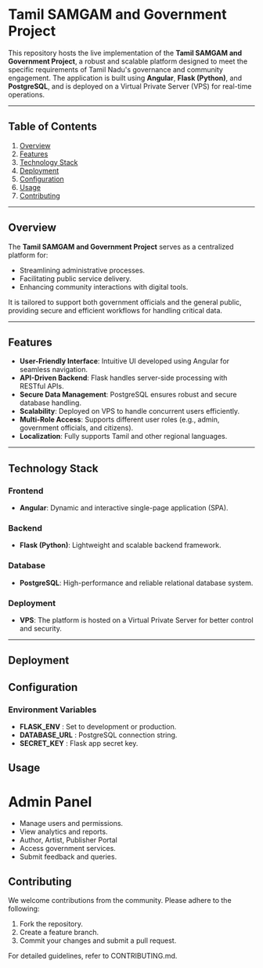 # Tamil SAMGAM and Government Project

This repository hosts the live implementation of the **Tamil SAMGAM and Government Project**, a robust and scalable platform designed to meet the specific requirements of Tamil Nadu's governance and community engagement. The application is built using **Angular**, **Flask (Python)**, and **PostgreSQL**, and is deployed on a Virtual Private Server (VPS) for real-time operations.

---

## Table of Contents
1. [Overview](#overview)
2. [Features](#features)
3. [Technology Stack](#technology-stack)
4. [Deployment](#deployment)
5. [Configuration](#configuration)
6. [Usage](#usage)
7. [Contributing](#contributing)

---

## Overview

The **Tamil SAMGAM and Government Project** serves as a centralized platform for:
- Streamlining administrative processes.
- Facilitating public service delivery.
- Enhancing community interactions with digital tools.

It is tailored to support both government officials and the general public, providing secure and efficient workflows for handling critical data.

---

## Features

- **User-Friendly Interface**: Intuitive UI developed using Angular for seamless navigation.
- **API-Driven Backend**: Flask handles server-side processing with RESTful APIs.
- **Secure Data Management**: PostgreSQL ensures robust and secure database handling.
- **Scalability**: Deployed on VPS to handle concurrent users efficiently.
- **Multi-Role Access**: Supports different user roles (e.g., admin, government officials, and citizens).
- **Localization**: Fully supports Tamil and other regional languages.

---

## Technology Stack

### Frontend
- **Angular**: Dynamic and interactive single-page application (SPA).

### Backend
- **Flask (Python)**: Lightweight and scalable backend framework.

### Database
- **PostgreSQL**: High-performance and reliable relational database system.

### Deployment
- **VPS**: The platform is hosted on a Virtual Private Server for better control and security.

---

## Deployment

## Configuration
### Environment Variables
- **FLASK_ENV** : Set to development or production.
- **DATABASE_URL** : PostgreSQL connection string.
- **SECRET_KEY** : Flask app secret key.
## Usage
# Admin Panel
- Manage users and permissions.
- View analytics and reports.
- Author, Artist, Publisher Portal
- Access government services.
- Submit feedback and queries.
## Contributing
We welcome contributions from the community. Please adhere to the following:

1. Fork the repository.
2. Create a feature branch.
3. Commit your changes and submit a pull request.
   
For detailed guidelines, refer to CONTRIBUTING.md.

